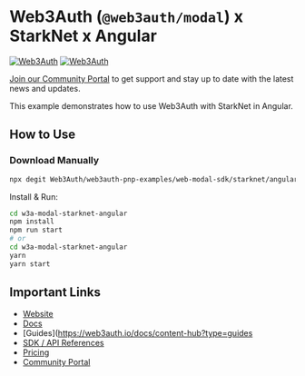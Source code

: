 # Web3Auth (`@web3auth/modal`) x StarkNet x Angular

[![Web3Auth](https://img.shields.io/badge/Web3Auth-SDK-blue)](https://web3auth.io/docs/sdk/pnp/web/modal)
[![Web3Auth](https://img.shields.io/badge/Web3Auth-Community-cyan)](https://community.web3auth.io)

[Join our Community Portal](https://community.web3auth.io/) to get support and stay up to date with the latest news and updates.

This example demonstrates how to use Web3Auth with StarkNet in Angular.

## How to Use

### Download Manually

```bash
npx degit Web3Auth/web3auth-pnp-examples/web-modal-sdk/starknet/angular-starknet-modal-example w3a-modal-starknet-angular
```

Install & Run:

```bash
cd w3a-modal-starknet-angular
npm install
npm run start
# or
cd w3a-modal-starknet-angular
yarn
yarn start
```

## Important Links

- [Website](https://web3auth.io)
- [Docs](https://web3auth.io/docs)
- [Guides](https://web3auth.io/docs/content-hub?type=guides
- [SDK / API References](https://web3auth.io/docs/sdk)
- [Pricing](https://web3auth.io/pricing.html)
- [Community Portal](https://community.web3auth.io)
